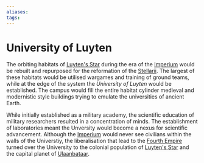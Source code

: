 ```yaml
---
aliases:
tags:
---
```


# University of Luyten

The orbiting habitats of [Luyten's Star](../Systems/luytens-star.md) during the era of the [Imperium](../Organisation/third-empire.md) would be rebuilt and repurposed for the reformation of the [Stellarii](../Organisation/Stellarii/stellarii.md). The largest of these habitats would be utilised wargames and training of ground teams, while at the edge of the system the _University of Luyten_ would be established. The campus would fill the entire habitat cylinder medieval and modernistic style buildings trying to emulate the universities of ancient Earth.   

While initially established as a military academy, the scientific education of military researchers resulted in a concentration of minds. The establishment of laboratories meant the Unversity would become a nexus for scientific advancement. Although the [Imperium](../Organisation/third-empire.md) would never see civilians within the walls of the Universtiy, the liberalisation that lead to the [Fourth Empire](../Organisation/fourth-empire.md) turned over the University to the colonial population of [Luyten's Star](luytens-star.md) and the capital planet of [Ulaanbataar](../Systems/luytens-star.md#Ulaanbataar).  